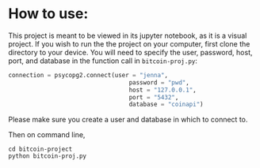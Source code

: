 # How to use:

This project is meant to be viewed in its jupyter notebook, as it is a visual project. If you wish to run the the project on your computer, first clone the directory to your device. You will need to specify the user, password, host, port, and database in the function call in `bitcoin-proj.py`: 

```python
connection = psycopg2.connect(user = "jenna",
                                  password = "pwd",
                                  host = "127.0.0.1",
                                  port = "5432",
                                  database = "coinapi")
```


Please make sure you create a user and database in which to connect to.

Then on command line,

```command line
cd bitcoin-project
python bitcoin-proj.py
